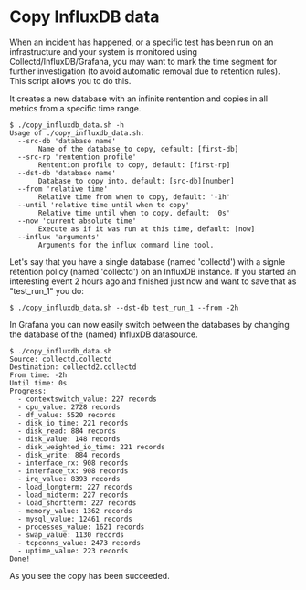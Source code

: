 # Copy InfluxDB data

When an incident has happened, or a specific test has been run on an infrastructure and your system is monitored using Collectd/InfluxDB/Grafana, you may want to mark the time segment for further investigation (to avoid automatic removal due to retention rules). This script allows you to do this. 

It creates a new database with an infinite rentention and copies in all metrics from a specific time range.

    $ ./copy_influxdb_data.sh -h
    Usage of ./copy_influxdb_data.sh:
      --src-db 'database name'
           Name of the database to copy, default: [first-db]
      --src-rp 'rentention profile'
           Rentention profile to copy, default: [first-rp]
      --dst-db 'database name'
           Database to copy into, default: [src-db][number]
      --from 'relative time'
           Relative time from when to copy, default: '-1h'
      --until 'relative time until when to copy'
           Relative time until when to copy, default: '0s'
      --now 'current absolute time'
           Execute as if it was run at this time, default: [now]
      --influx 'arguments'
           Arguments for the influx command line tool.
           
Let's say that you have a single database (named 'collectd') with a signle retention policy (named 'collectd') on an InfluxDB instance. If you started an interesting event 2 hours ago and finished just now and want to save that as "test_run_1" you do:

    $ ./copy_influxdb_data.sh --dst-db test_run_1 --from -2h
    
In Grafana you can now easily switch between the databases by changing the database of the (named) InfluxDB datasource.

	$ ./copy_influxdb_data.sh 
	Source: collectd.collectd
	Destination: collectd2.collectd
	From time: -2h
	Until time: 0s
	Progress:
	  - contextswitch_value: 227 records
	  - cpu_value: 2728 records
	  - df_value: 5520 records
	  - disk_io_time: 221 records
	  - disk_read: 884 records
	  - disk_value: 148 records
	  - disk_weighted_io_time: 221 records
	  - disk_write: 884 records
	  - interface_rx: 908 records
	  - interface_tx: 908 records
	  - irq_value: 8393 records
	  - load_longterm: 227 records
	  - load_midterm: 227 records
	  - load_shortterm: 227 records
	  - memory_value: 1362 records
	  - mysql_value: 12461 records
	  - processes_value: 1621 records
	  - swap_value: 1130 records
	  - tcpconns_value: 2473 records
	  - uptime_value: 223 records
	Done!

As you see the copy has been succeeded.
